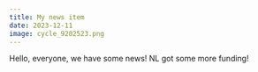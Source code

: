 ```yaml
---
title: My news item
date: 2023-12-11
image: cycle_9202523.png
---
```

Hello, everyone, we have some news! NL got some more funding!
